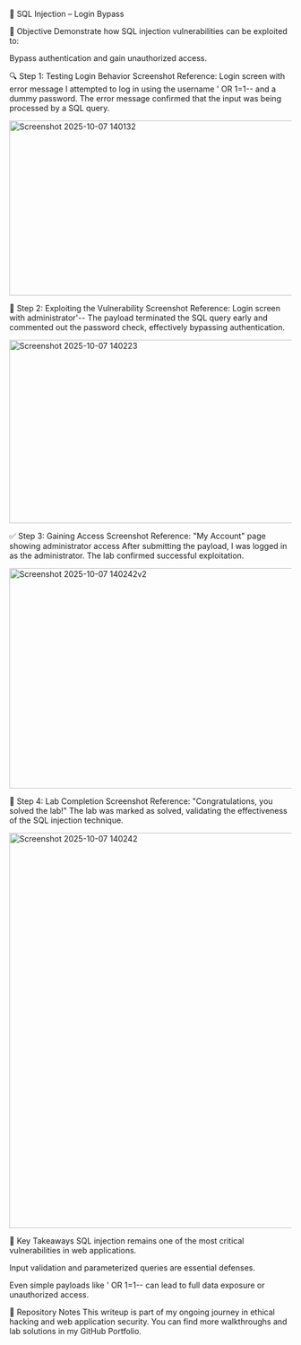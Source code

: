 🔐 SQL Injection – Login Bypass

🧠 Objective
Demonstrate how SQL injection vulnerabilities can be exploited to:

Bypass authentication and gain unauthorized access.

🔍 Step 1: Testing Login Behavior
Screenshot Reference: Login screen with error message I attempted to log in using the username ' OR 1=1-- and a dummy password. The error message confirmed that the input was being processed by a SQL query.

<img width="717" height="312" alt="Screenshot 2025-10-07 140132" src="https://github.com/user-attachments/assets/5b856c18-e09a-432b-a8f1-31f45ecc1ae9" />


🧪 Step 2: Exploiting the Vulnerability
Screenshot Reference: Login screen with administrator'-- The payload terminated the SQL query early and commented out the password check, effectively bypassing authentication.

<img width="712" height="327" alt="Screenshot 2025-10-07 140223" src="https://github.com/user-attachments/assets/13fbaa44-92a8-40f5-83d4-3ebc5dbfd593" />

✅ Step 3: Gaining Access
Screenshot Reference: "My Account" page showing administrator access After submitting the payload, I was logged in as the administrator. The lab confirmed successful exploitation.

<img width="953" height="393" alt="Screenshot 2025-10-07 140242v2" src="https://github.com/user-attachments/assets/41ec5a13-3f84-4898-b98c-528b71b21b4d" />

🏁 Step 4: Lab Completion
Screenshot Reference: "Congratulations, you solved the lab!" The lab was marked as solved, validating the effectiveness of the SQL injection technique.

<img width="953" height="705" alt="Screenshot 2025-10-07 140242" src="https://github.com/user-attachments/assets/9ec5c725-ffef-4770-b733-4ee3525ed45c" />


🧠 Key Takeaways
SQL injection remains one of the most critical vulnerabilities in web applications.

Input validation and parameterized queries are essential defenses.

Even simple payloads like ' OR 1=1-- can lead to full data exposure or unauthorized access.

📁 Repository Notes
This writeup is part of my ongoing journey in ethical hacking and web application security. You can find more walkthroughs and lab solutions in my GitHub Portfolio.
